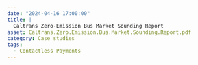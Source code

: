 ```yaml
---
date: "2024-04-16 17:00:00"
title: |-
  Caltrans Zero-Emission Bus Market Sounding Report
asset: Caltrans.Zero.Emission.Bus.Market.Sounding.Report.pdf
category: Case studies
tags:
  - Contactless Payments
---
```

